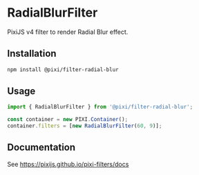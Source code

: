 # RadialBlurFilter

PixiJS v4 filter to render Radial Blur effect.

## Installation

```bash
npm install @pixi/filter-radial-blur
```

## Usage

```js
import { RadialBlurFilter } from '@pixi/filter-radial-blur';

const container = new PIXI.Container();
container.filters = [new RadialBlurFilter(60, 9)];
```

## Documentation

See https://pixijs.github.io/pixi-filters/docs

